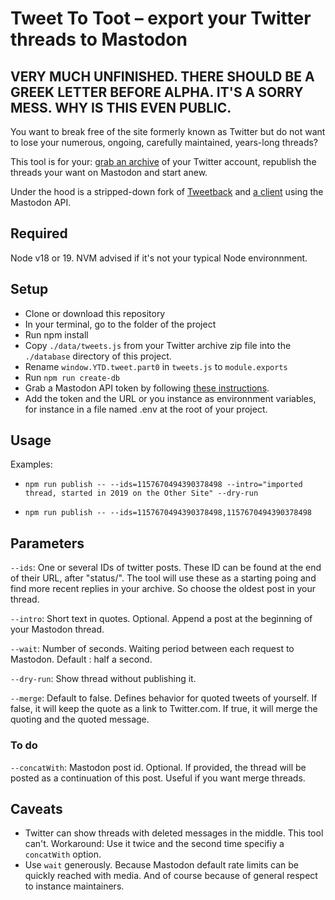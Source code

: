 # Tweet To Toot – export your Twitter threads to Mastodon

## VERY MUCH UNFINISHED. THERE SHOULD BE A GREEK LETTER BEFORE ALPHA. IT'S A SORRY MESS. WHY IS THIS EVEN PUBLIC.

You want to break free of the site formerly known as Twitter but do not want to lose your numerous, ongoing, carefully maintained, years-long threads?

This tool is for your: [grab an archive](https://twitter.com/settings/download_your_data) of your Twitter account, republish the threads your want on Mastodon and start anew.

Under the hood is a stripped-down fork of [Tweetback](https://github.com/tweetback/tweetback) and [a client](https://github.com/neet/masto.js/) using the Mastodon API.

## Required

Node v18 or 19. NVM advised if it's not your typical Node environnment.

## Setup

- Clone or download this repository
- In your terminal, go to the folder of the project
- Run npm install
- Copy `./data/tweets.js` from your Twitter archive zip file into the `./database` directory of this project.
- Rename `window.YTD.tweet.part0` in `tweets.js` to `module.exports`
- Run `npm run create-db`
- Grab a Mastodon API token by following [these instructions](https://neet.github.io/masto.js/#md:quick-start).
- Add the token and the URL or you instance as environnment variables, for instance in a file named .env at the root of your project.

## Usage

Examples:

- `npm run publish -- --ids=1157670494390378498 --intro="imported thread, started in 2019 on the Other Site" --dry-run`

- `npm run publish -- --ids=1157670494390378498,1157670494390378498`


## Parameters

`--ids`: One or several IDs of twitter posts. These ID can be found at the end of their URL, after "status/". The tool will use these as a starting poing and find more recent replies in your archive. So choose the oldest post in your thread.

`--intro`: Short text in quotes. Optional. Append a post at the beginning of your Mastodon thread.

`--wait`: Number of seconds. Waiting period between each request to Mastodon. Default : half a second.

`--dry-run`: Show thread without publishing it.

`--merge`:  Default to false. Defines behavior for quoted tweets of yourself. If false, it will keep the quote as a link to Twitter.com. If true, it will merge the quoting and the quoted message.


### To do

`--concatWith`: Mastodon post id. Optional. If provided, the thread will be posted as a continuation of this post. Useful if you want merge threads.


## Caveats

- Twitter can show threads with deleted messages in the middle. This tool can't. Workaround: Use it twice and the second time specifiy a `concatWith` option.
- Use `wait` generously. Because Mastodon default rate limits can be quickly reached with media. And of course because of general respect to instance maintainers.

